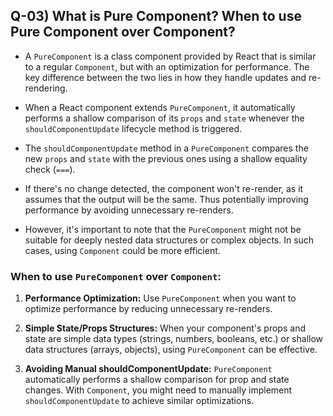 ## Q-03) What is Pure Component? When to use Pure Component over Component?

- A `PureComponent` is a class component provided by React that is similar to a regular `Component`, but with an optimization for performance. The key difference between the two lies in how they handle updates and re-rendering.

- When a React component extends `PureComponent`, it automatically performs a shallow comparison of its `props` and `state` whenever the `shouldComponentUpdate` lifecycle method is triggered.

- The `shouldComponentUpdate` method in a `PureComponent` compares the new `props` and `state` with the previous ones using a shallow equality check (`===`). 

- If there's no change detected, the component won't re-render, as it assumes that the output will be the same. Thus potentially improving performance by avoiding unnecessary re-renders.

- However, it's important to note that the `PureComponent` might not be suitable for deeply nested data structures or complex objects. In such cases, using `Component` could be more efficient.

### When to use `PureComponent` over `Component`:

1. **Performance Optimization:** Use `PureComponent` when you want to optimize performance by reducing unnecessary re-renders.

2. **Simple State/Props Structures:** When your component's props and state are simple data types (strings, numbers, booleans, etc.) or shallow data structures (arrays, objects), using `PureComponent` can be effective.

3. **Avoiding Manual shouldComponentUpdate:** `PureComponent` automatically performs a shallow comparison for prop and state changes. With `Component`, you might need to manually implement `shouldComponentUpdate` to achieve similar optimizations.